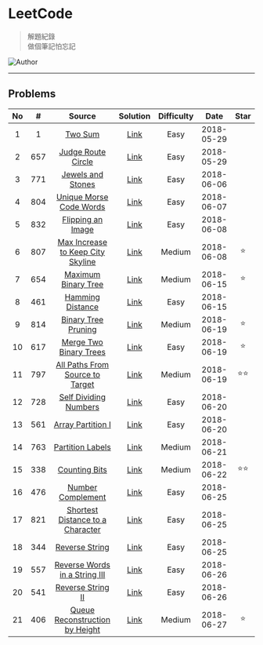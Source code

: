 # LeetCode
> 解題紀錄    
> 做個筆記怕忘記  

![Author](https://img.shields.io/badge/Author-Junxiang-yellow.svg)
___
## Problems
| No    | #     | Source                                    | Solution                   | Difficulty | Date       | Star  |
| :---: | :---: | :---------------------------------------: | :------------------------: | :--------: | :--------: | :---: |
| 1     | 1     | [Two Sum][#1]                             | [Link](/JavaScript/%231)   | Easy       | 2018-05-29 |
| 2     | 657   | [Judge Route Circle][#657]                | [Link](/JavaScript/%23657) | Easy       | 2018-05-29 |
| 3     | 771   | [Jewels and Stones][#771]                 | [Link](/JavaScript/%23771) | Easy       | 2018-06-06 |
| 4     | 804   | [Unique Morse Code Words][#804]           | [Link](/JavaScript/%23804) | Easy       | 2018-06-07 |
| 5     | 832   | [Flipping an Image][#832]                 | [Link](/JavaScript/%23832) | Easy       | 2018-06-08 |
| 6     | 807   | [Max Increase to Keep City Skyline][#807] | [Link](/JavaScript/%23807) | Medium     | 2018-06-08 | ⭐     |
| 7     | 654   | [Maximum Binary Tree][#654]               | [Link](/JavaScript/%23654) | Medium     | 2018-06-15 | ⭐     |
| 8     | 461   | [Hamming Distance][#461]                  | [Link](/JavaScript/%23461) | Easy       | 2018-06-15 |
| 9     | 814   | [Binary Tree Pruning][#814]               | [Link](/JavaScript/%23814) | Medium     | 2018-06-19 | ⭐     |
| 10    | 617   | [Merge Two Binary Trees][#617]            | [Link](/JavaScript/%23617) | Easy       | 2018-06-19 | ⭐     |
| 11    | 797   | [All Paths From Source to Target][#797]   | [Link](/JavaScript/%23797) | Medium     | 2018-06-19 | ⭐⭐    |
| 12    | 728   | [Self Dividing Numbers][#728]             | [Link](/JavaScript/%23728) | Easy       | 2018-06-20 |       |
| 13    | 561   | [Array Partition I][#561]                 | [Link](/JavaScript/%23561) | Easy       | 2018-06-20 |       |
| 14    | 763   | [Partition Labels][#763]                  | [Link](/JavaScript/%23763) | Medium     | 2018-06-21 |       |
| 15    | 338   | [Counting Bits][#338]                     | [Link](/JavaScript/%23338) | Medium     | 2018-06-22 | ⭐⭐    |
| 16    | 476   | [Number Complement][#476]                 | [Link](/JavaScript/%23476) | Easy       | 2018-06-25 |
| 17    | 821   | [Shortest Distance to a Character][#821]  | [Link](/JavaScript/%23821) | Easy       | 2018-06-25 |
| 18    | 344   | [Reverse String][#344]                    | [Link](/JavaScript/%23344) | Easy       | 2018-06-25 |
| 19    | 557   | [Reverse Words in a String III][#557]     | [Link](/JavaScript/%23557) | Easy       | 2018-06-26 |
| 20    | 541   | [Reverse String II][#541]                 | [Link](/JavaScript/%23541) | Easy       | 2018-06-26 |
| 21    | 406   | [Queue Reconstruction by Height][#406]    | [Link](/JavaScript/%23406) | Medium     | 2018-06-27 | ⭐     |






<!-- 參考 超連結 Source -->
[#1]: https://leetcode.com/problems/two-sum/description/
[#657]:https://leetcode.com/problems/judge-route-circle/description/ 
[#771]:https://leetcode.com/problems/jewels-and-stones/description/    
[#804]:https://leetcode.com/problems/unique-morse-code-words/description/
[#832]:https://leetcode.com/problems/flipping-an-image/description/
[#807]:https://leetcode.com/problems/max-increase-to-keep-city-skyline/description/
[#654]:https://leetcode.com/problems/maximum-binary-tree/description/
[#461]:https://leetcode.com/problems/hamming-distance/description/
[#814]:https://leetcode.com/problems/binary-tree-pruning/description/
[#617]:https://leetcode.com/problems/merge-two-binary-trees/description/
[#797]:https://leetcode.com/problems/all-paths-from-source-to-target/description/
[#728]:https://leetcode.com/problems/self-dividing-numbers/description/
[#561]:https://leetcode.com/problems/array-partition-i/description/
[#763]:https://leetcode.com/problems/partition-labels/description/
[#338]:https://leetcode.com/problems/counting-bits/description/
[#476]:https://leetcode.com/problems/number-complement/description/
[#821]:https://leetcode.com/problems/shortest-distance-to-a-character/description/
[#344]:https://leetcode.com/problems/reverse-string/description/
[#557]:https://leetcode.com/problems/reverse-words-in-a-string-iii/description/
[#541]:https://leetcode.com/problems/reverse-string-ii/description/
[#406]:https://leetcode.com/problems/queue-reconstruction-by-height/description/

